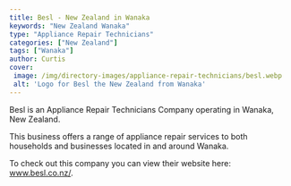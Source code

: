 ```yaml
---
title: Besl - New Zealand in Wanaka
keywords: "New Zealand Wanaka"
type: "Appliance Repair Technicians"
categories: ["New Zealand"]
tags: ["Wanaka"]
author: Curtis
cover: 
 image: /img/directory-images/appliance-repair-technicians/besl.webp
 alt: 'Logo for Besl the New Zealand from Wanaka'
---
```


Besl is an Appliance Repair Technicians Company operating in Wanaka, New Zealand.

This business offers a range of appliance repair services to both households and businesses located in and around Wanaka.



To check out this company you can view their website here: www.besl.co.nz/.

